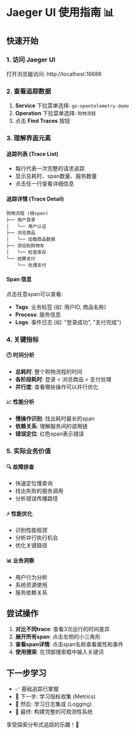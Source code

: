 # Jaeger UI 使用指南 📊

## 快速开始

### 1. 访问 Jaeger UI
打开浏览器访问: http://localhost:16686

### 2. 查看追踪数据
1. **Service** 下拉菜单选择: `go-opentelemetry-demo`
2. **Operation** 下拉菜单选择: `购物流程`
3. 点击 **Find Traces** 按钮

### 3. 理解界面元素

#### 追踪列表 (Trace List)
- 每行代表一次完整的请求追踪
- 显示总耗时、span数量、服务数量
- 点击任一行查看详细信息

#### 追踪详情 (Trace Detail)
```
购物流程 (根span)
├── 用户登录
│   └── 用户认证
├── 浏览商品
│   └── 加载商品数据
├── 添加到购物车
│   └── 检查库存
└── 结算支付
    └── 处理支付
```

#### Span 信息
点击任意span可以查看:
- **Tags**: 业务标签 (如: 用户ID, 商品名称)
- **Process**: 服务信息
- **Logs**: 事件日志 (如: "登录成功", "支付完成")

### 4. 关键指标

#### 🕐 时间分析
- **总耗时**: 整个购物流程的时间
- **各阶段耗时**: 登录 < 浏览商品 < 支付处理
- **并行度**: 查看哪些操作可以并行优化

#### 📈 性能分析
- **慢操作识别**: 找出耗时最长的span
- **依赖关系**: 理解服务间的调用链
- **错误定位**: 红色span表示错误

### 5. 实际业务价值

#### 🔍 故障排查
- 快速定位慢查询
- 找出失败的服务调用
- 分析错误传播路径

#### ⚡ 性能优化
- 识别性能瓶颈
- 分析并行执行机会
- 优化关键路径

#### 📊 业务洞察
- 用户行为分析
- 系统资源使用
- 服务依赖关系

## 尝试操作

1. **对比不同trace**: 查看3次运行的时间差异
2. **展开所有span**: 点击左侧的小三角形
3. **查看span详情**: 点击span名称查看属性和事件
4. **使用搜索**: 在顶部搜索框中输入关键词

## 下一步学习

- ✅ 基础追踪已掌握
- 🎯 下一步: 学习指标收集 (Metrics)
- 🎯 然后: 学习日志集成 (Logging)
- 🎯 最终: 构建完整的可观测性系统

享受探索分布式追踪的乐趣！🚀 